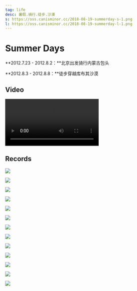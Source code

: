 ```yaml
---
tag: life
desc: 暑假.骑行.徒步.沙漠
s: https://oss.canisminor.cc/2018-08-19-summerday-s-1.png
l: https://oss.canisminor.cc/2018-08-19-summerday-l-1.png
---
```


# Summer Days

**2012.7.23 - 2012.8.2：**北京出发骑行内蒙古包头

**2012.8.3 - 2012.8.8：**徒步穿越库布其沙漠

## Video

![video](https://oss.canisminor.cc/Summer%20Days.mp4)

## Records

![](https://oss.canisminor.cc/2018-08-19-024725.jpg)

![](https://oss.canisminor.cc/2018-08-19-024852.jpg)

![](https://oss.canisminor.cc/2018-08-19-024913.jpg)

![](https://oss.canisminor.cc/2018-08-19-024935.jpg)

![](https://oss.canisminor.cc/2018-08-19-025139.jpg)

![](https://oss.canisminor.cc/2018-08-19-025214.jpg)

![](https://oss.canisminor.cc/2018-08-19-025507.jpg)

![](https://oss.canisminor.cc/2018-08-19-025552.jpg)

![](https://oss.canisminor.cc/2018-08-19-025636.jpg)

![](https://oss.canisminor.cc/2018-08-19-025730.jpg)

![](https://oss.canisminor.cc/2018-08-19-025812.jpg)

![](https://oss.canisminor.cc/2018-08-19-025851.jpg)

![](https://oss.canisminor.cc/2018-08-19-025919.jpg)
